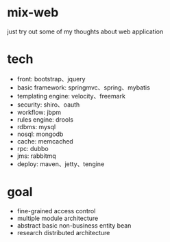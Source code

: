mix-web 
=======
just try out some of my thoughts about web application 

tech 
=======
- front: bootstrap、jquery 
- basic framework: springmvc、spring、mybatis 
- templating engine: velocity、freemark 
- security: shiro、oauth 
- workflow: jbpm 
- rules engine: drools 
- rdbms: mysql 
- nosql: mongodb 
- cache: memcached 
- rpc: dubbo 
- jms: rabbitmq 
- deploy: maven、jetty、tengine 

goal
=======
- fine-grained access control
- multiple module architecture 
- abstract basic non-business entity bean 
- research distributed architecture 

